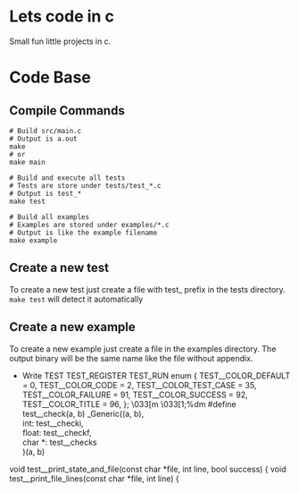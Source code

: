 # Lets code in c

Small fun little projects in c.

# Code Base
## Compile Commands

```base
# Build src/main.c
# Output is a.out
make
# or
make main

# Build and execute all tests
# Tests are store under tests/test_*.c
# Output is test_*
make test

# Build all examples
# Examples are stored under examples/*.c
# Output is like the example filename
make example
```

## Create a new test
To create a new test just create a file with test_ prefix in
the tests directory. `make test` will detect it automatically

## Create a new example
To create a new example just create a file in the examples directory.
The output binary will be the same name like the file without appendix.

* Write TEST TEST_REGISTER TEST_RUN
enum {
    TEST__COLOR_DEFAULT = 0,
    TEST__COLOR_CODE = 2,
    TEST__COLOR_TEST_CASE = 35,
    TEST__COLOR_FAILURE = 91,
    TEST__COLOR_SUCCESS = 92,
	TEST__COLOR_TITLE = 96,
};
\033[m
\033[1;%dm
#define test__check(a, b) _Generic((a, b), \
    int: test__checki, \
    float: test__checkf, \
    char *: test__checks \
    )(a, b)

void test__print_state_and_file(const char *file, int line, bool success) {
void test__print_file_lines(const char *file, int line) {
